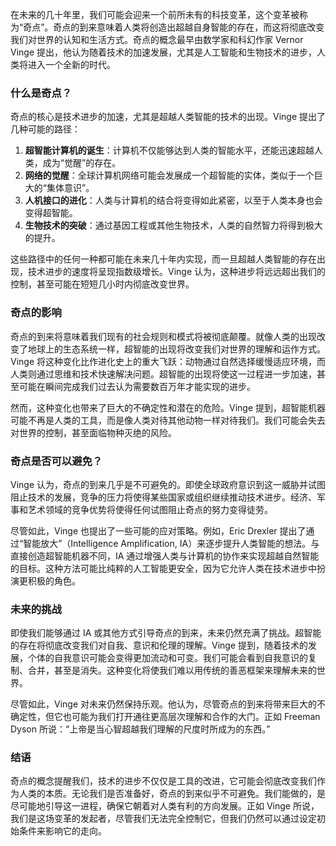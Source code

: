 在未来的几十年里，我们可能会迎来一个前所未有的科技变革，这个变革被称为“奇点”。奇点的到来意味着人类将创造出超越自身智能的存在，而这将彻底改变我们对世界的认知和生活方式。奇点的概念最早由数学家和科幻作家 Vernor Vinge 提出，他认为随着技术的加速发展，尤其是人工智能和生物技术的进步，人类将进入一个全新的时代。

### 什么是奇点？

奇点的核心是技术进步的加速，尤其是超越人类智能的技术的出现。Vinge 提出了几种可能的路径：

1. **超智能计算机的诞生**：计算机不仅能够达到人类的智能水平，还能迅速超越人类，成为“觉醒”的存在。
2. **网络的觉醒**：全球计算机网络可能会发展成一个超智能的实体，类似于一个巨大的“集体意识”。
3. **人机接口的进化**：人类与计算机的结合将变得如此紧密，以至于人类本身也会变得超智能。
4. **生物技术的突破**：通过基因工程或其他生物技术，人类的自然智力将得到极大的提升。

这些路径中的任何一种都可能在未来几十年内实现，而一旦超越人类智能的存在出现，技术进步的速度将呈现指数级增长。Vinge 认为，这种进步将远远超出我们的控制，甚至可能在短短几小时内彻底改变世界。

### 奇点的影响

奇点的到来将意味着我们现有的社会规则和模式将被彻底颠覆。就像人类的出现改变了地球上的生态系统一样，超智能的出现将改变我们对世界的理解和运作方式。Vinge 将这种变化比作进化史上的重大飞跃：动物通过自然选择缓慢适应环境，而人类则通过思维和技术快速解决问题。超智能的出现将使这一过程进一步加速，甚至可能在瞬间完成我们过去认为需要数百万年才能实现的进步。

然而，这种变化也带来了巨大的不确定性和潜在的危险。Vinge 提到，超智能机器可能不再是人类的工具，而是像人类对待其他动物一样对待我们。我们可能会失去对世界的控制，甚至面临物种灭绝的风险。

### 奇点是否可以避免？

Vinge 认为，奇点的到来几乎是不可避免的。即使全球政府意识到这一威胁并试图阻止技术的发展，竞争的压力将使得某些国家或组织继续推动技术进步。经济、军事和艺术领域的竞争优势将使得任何试图阻止奇点的努力变得徒劳。

尽管如此，Vinge 也提出了一些可能的应对策略。例如，Eric Drexler 提出了通过“智能放大”（Intelligence Amplification, IA）来逐步提升人类智能的想法。与直接创造超智能机器不同，IA 通过增强人类与计算机的协作来实现超越自然智能的目标。这种方法可能比纯粹的人工智能更安全，因为它允许人类在技术进步中扮演更积极的角色。

### 未来的挑战

即使我们能够通过 IA 或其他方式引导奇点的到来，未来仍然充满了挑战。超智能的存在将彻底改变我们对自我、意识和伦理的理解。Vinge 提到，随着技术的发展，个体的自我意识可能会变得更加流动和可变。我们可能会看到自我意识的复制、合并，甚至是消失。这种变化将使我们难以用传统的善恶框架来理解未来的世界。

尽管如此，Vinge 对未来仍然保持乐观。他认为，尽管奇点的到来将带来巨大的不确定性，但它也可能为我们打开通往更高层次理解和合作的大门。正如 Freeman Dyson 所说：“上帝是当心智超越我们理解的尺度时所成为的东西。”

### 结语

奇点的概念提醒我们，技术的进步不仅仅是工具的改进，它可能会彻底改变我们作为人类的本质。无论我们是否准备好，奇点的到来似乎不可避免。我们能做的，是尽可能地引导这一进程，确保它朝着对人类有利的方向发展。正如 Vinge 所说，我们是这场变革的发起者，尽管我们无法完全控制它，但我们仍然可以通过设定初始条件来影响它的走向。
